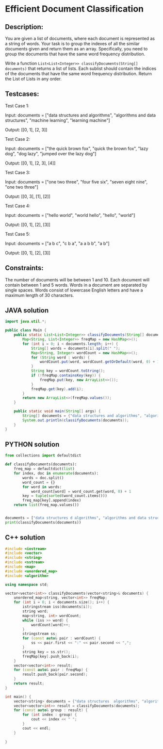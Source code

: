 # Efficient Document Classification
## Description:
You are given a list of documents, where each document is represented as a string of words. 
Your task is to group the indexes of all the similar documents given and return them as an array. 
Specifically, you need to group the documents that have the same word frequency distribution.

Write a function `List<List<Integer>> classifyDocuments(String[] documents)` that returns a list of lists. 
Each sublist should contain the indices of the documents that have the same word frequency distribution.
Return the List of Lists in any order.

## Testcases:
Test Case 1:

Input: documents = ["data structures and algorithms", "algorithms and data structures", "machine learning", "learning machine"]

Output: [[0, 1], [2, 3]]

Test Case 2:

Input: documents = ["the quick brown fox", "quick the brown fox", "lazy dog", "dog lazy", "jumped over the lazy dog"]

Output: [[0, 1], [2, 3], [4]]

Test Case 3:

Input: documents = ["one two three", "four five six", "seven eight nine", "one two three"]

Output: [[0, 3], [1], [2]]

Test Case 4:

Input: documents = ["hello world", "world hello", "hello", "world"]

Output: [[0, 1], [2], [3]]

Test Case 5:

Input: documents = ["a b c", "c b a", "a a b b", "a b"]

Output: [[0, 1], [2], [3]]

## Constraints:
The number of documents will be between 1 and 10.
Each document will contain between 1 and 5 words.
Words in a document are separated by single spaces.
Words consist of lowercase English letters and have a maximum length of 30 characters.


## JAVA solution
```java
import java.util.*;

public class Main {
    public static List<List<Integer>> classifyDocuments(String[] documents) {
        Map<String, List<Integer>> freqMap = new HashMap<>();
        for (int i = 0; i < documents.length; i++) {
            String[] words = documents[i].split(" ");
            Map<String, Integer> wordCount = new HashMap<>();
            for (String word : words) {
                wordCount.put(word, wordCount.getOrDefault(word, 0) + 1);
            }
            String key = wordCount.toString();
            if (!freqMap.containsKey(key)) {
                freqMap.put(key, new ArrayList<>());
            }
            freqMap.get(key).add(i);
        }
        return new ArrayList<>(freqMap.values());
    }

    public static void main(String[] args) {
        String[] documents = {"data structures and algorithms", "algorithms and data structures", "machine learning", "learning machine"};
        System.out.println(classifyDocuments(documents));  
    }
}

```

## PYTHON solution

```python
from collections import defaultdict

def classifyDocuments(documents):
    freq_map = defaultdict(list)
    for index, doc in enumerate(documents):
        words = doc.split()
        word_count = {}
        for word in words:
            word_count[word] = word_count.get(word, 0) + 1
        key = tuple(sorted(word_count.items()))
        freq_map[key].append(index)
    return list(freq_map.values())


documents = ["data structures d algorithms", "algorithms and data structures", "machine learning", "learning machine"]
print(classifyDocuments(documents))  

```

## C++ solution

```cpp
#include <iostream>
#include <vector>
#include <string>
#include <sstream>
#include <map>
#include <unordered_map>
#include <algorithm>

using namespace std;

vector<vector<int>> classifyDocuments(vector<string>& documents) {
    unordered_map<string, vector<int>> freqMap;
    for (int i = 0; i < documents.size(); i++) {
        istringstream iss(documents[i]);
        string word;
        map<string, int> wordCount;
        while (iss >> word) {
            wordCount[word]++;
        }
        stringstream ss;
        for (const auto& pair : wordCount) {
            ss << pair.first << ":" << pair.second << ",";
        }
        string key = ss.str();
        freqMap[key].push_back(i);
    }
    vector<vector<int>> result;
    for (const auto& pair : freqMap) {
        result.push_back(pair.second);
    }
    return result;
}

int main() {
    vector<string> documents = {"data structures  algorithms", "algorithms and data structures", "machine learning", "learning machine"};
    vector<vector<int>> result = classifyDocuments(documents);
    for (const auto& group : result) {
        for (int index : group) {
            cout << index << " ";
        }
        cout << endl;
    }
    
}

```


